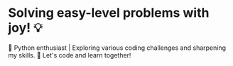#  Solving easy-level problems with joy! 💡
🐍 Python enthusiast | Exploring various coding challenges and sharpening my skills. 🌟 Let's code and learn together!

